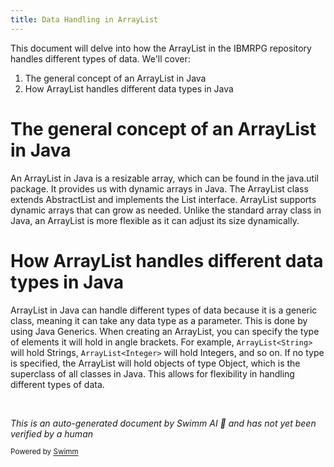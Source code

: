 ```yaml
---
title: Data Handling in ArrayList
---
```

This document will delve into how the ArrayList in the IBMRPG repository handles different types of data. We'll cover:

1. The general concept of an ArrayList in Java
2. How ArrayList handles different data types in Java

# The general concept of an ArrayList in Java

An ArrayList in Java is a resizable array, which can be found in the java.util package. It provides us with dynamic arrays in Java. The ArrayList class extends AbstractList and implements the List interface. ArrayList supports dynamic arrays that can grow as needed. Unlike the standard array class in Java, an ArrayList is more flexible as it can adjust its size dynamically.

# How ArrayList handles different data types in Java

ArrayList in Java can handle different types of data because it is a generic class, meaning it can take any data type as a parameter. This is done by using Java Generics. When creating an ArrayList, you can specify the type of elements it will hold in angle brackets. For example, `ArrayList<String>` will hold Strings, `ArrayList<Integer>` will hold Integers, and so on. If no type is specified, the ArrayList will hold objects of type Object, which is the superclass of all classes in Java. This allows for flexibility in handling different types of data.

&nbsp;

*This is an auto-generated document by Swimm AI 🌊 and has not yet been verified by a human*

<SwmMeta version="3.0.0" repo-id="Z2l0aHViJTNBJTNBSUJNUlBHJTNBJTNBc3dpbW1pbw==" repo-name="IBMRPG"><sup>Powered by [Swimm](/)</sup></SwmMeta>
